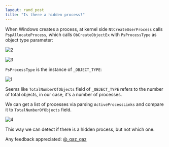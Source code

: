 ```yaml
---
layout: rand_post
title: "Is there a hidden process?"
---
```


When Windows creates a process, at kernel side `NtCreateUserProcess` calls `PspAllocateProcess`, which calls `ObCreateObjectEx` with `PsProcessType` as object type parameter:

![2](https://user-images.githubusercontent.com/16405698/37045896-e651cfca-215e-11e8-9bf0-be8ca70161ef.PNG)

![3](https://user-images.githubusercontent.com/16405698/37045897-e67ccd7e-215e-11e8-9926-62d678a82e88.PNG)

`PsProcessType` is the instance of `_OBJECT_TYPE`:

![1](https://user-images.githubusercontent.com/16405698/37045895-e626f156-215e-11e8-9a71-731cd4f59652.PNG)

Seems like `TotalNumberOfObjects` field of `_OBJECT_TYPE` refers to the number of total objects, in our case, it's a number of processes.

We can get a list of processes via parsing `ActiveProcessLinks` and compare it to `TotalNumberOfObjects` field.

![4](https://user-images.githubusercontent.com/16405698/37045899-e6b01972-215e-11e8-930c-3edf4c00ebd0.PNG)

This way we can detect if there is a hidden process, but not which one.

Any feedback appreciated: [@_qaz_qaz](https://twitter.com/_qaz_qaz)